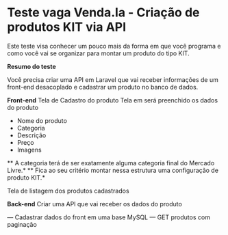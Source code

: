 # Teste vaga Venda.la - Criação de produtos KIT via API

Este teste visa conhecer um pouco mais da forma em que você programa e como você vai se organizar para montar um produto do tipo KIT.

**Resumo do teste**

Você precisa criar uma API em Laravel que vai receber informações de um front-end desacoplado e cadastrar um produto no banco de dados.

**Front-end** 
Tela de Cadastro do produto
  Tela em será preenchido os dados do produto
  
 - Nome do produto
 - Categoria
 - Descrição
 - Preço
 - Imagens
 
** A categoria terá de ser exatamente alguma categoria final do Mercado Livre.*
** Fica ao seu critério montar nessa estrutura uma configuração de produto KIT.*

Tela de listagem dos produtos cadastrados
 
**Back-end**
Criar uma API que vai receber os dados do produto

— Cadastrar dados do front em uma base MySQL
— GET produtos com paginação

